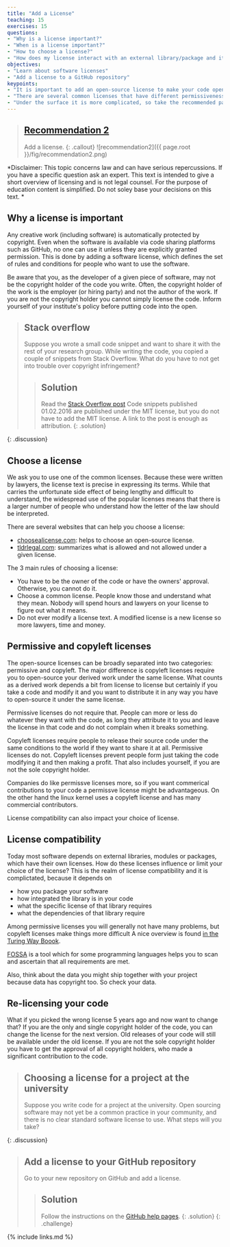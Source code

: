 ```yaml
---
title: "Add a License"
teaching: 15
exercises: 15
questions:
- "Why is a license important?"
- "When is a license important?"
- "How to choose a license?"
- "How does my license interact with an external library/package and its license"
objectives:
- "Learn about software licenses"
- "Add a license to a GitHub repository"
keypoints:
- "It is important to add an open-source license to make your code open."
- "There are several common licenses that have different permissiveness."
- "Under the surface it is more complicated, so take the recommended path."
---
```


> ## [Recommendation 2](https://fair-software.eu/recommendations/license)
>
> Add a license.
{: .callout}
![recommendation2]({{ page.root }}/fig/recommendation2.png)

*Disclaimer: This topic concerns law and can have serious repercussions. If you have a specific question ask an expert. 
This text is intended to give a short overview of licensing and is not legal counsel. For the purpose of education content is simplified. Do not soley base your decisions on this text.
*
## Why a license is important

Any creative work (including software) is automatically protected by copyright.
Even when the software is available via code sharing platforms such as GitHub,
no one can use it unless they are explicitly granted permission.
This is done by adding a software license, which defines the set of rules
and conditions for people who want to use the software.

Be aware that you, as the developer of a given piece of software,
may not be the copyright holder of the code you write. Often, the copyright
holder of the work is the employer (or hiring party) and not the author of the work.
If you are not the copyright holder you cannot simply license the code. 
Inform yourself of your institute's policy before putting code into the open.

> ## Stack overflow
>
> Suppose you wrote a small code snippet and want to share it with the rest of your research group. 
> While writing the code, you copied a couple of snippets from Stack Overflow. 
> What do you have to not get into trouble over copyright infringement?
> > ## Solution
> >
> > Read the [Stack Overflow post](http://meta.stackexchange.com/questions/271080/the-mit-license-clarity-on-using-code-on-stack-overflow-and-stack-exchange)
> > Code snippets published 01.02.2016 are published under the MIT license, but you do not have to add the MIT license. A link to the post is enough as attribution.
> {: .solution}
>
{: .discussion}

## Choose a license

We ask you to use one of the common licenses. Because these
were written by lawyers, the license text is precise in expressing
its terms. While that carries the unfortunate side effect of being lengthy and difficult
to understand, the widespread use of the popular licenses means that
there is a larger number of people who understand how the letter of
the law should be interpreted. 

There are several websites that can help you choose a license:

- [choosealicense.com](https://choosealicense.com/): helps to choose an open-source license.
- [tldrlegal.com](https://tldrlegal.com/): summarizes what is allowed and not allowed under a given license.

The 3 main rules of choosing a license:

- You have to be the owner of the code or have the owners' approval. Otherwise, you cannot do it.
- Choose a common license. People know those and understand what they mean. Nobody will spend hours and lawyers on your license to figure out what it means.
- Do not ever modify a license text. A modified license is a new license so more lawyers, time and money. 

## Permissive and copyleft licenses

The open-source licenses can be broadly separated into two categories: permissive and copyleft. 
The major difference is copyleft licenses require you to open-source your derived work under the same license. What counts as a derived work depends a bit from license to license but certainly if you take a code and modify it and you want to distribute it in any way you have to open-source it under the same license. 

Permissive licenses do not require that. People can more or less do whatever they want with the code, as long they attribute it to you and leave the license in that code and do not complain when it breaks something.

Copyleft licenses require people to release their source code under the same conditions to the world if they want to share it at all. Permissive licenses do not. Copyleft licenses prevent people form just taking the code modifying it and then making a profit. That also includes yourself, if you are not the sole copyright holder. 

Companies do like permissve licenses more, so if you want commerical contributions to your code a permissve license might be advantageous. On the other hand the linux kernel uses a copyleft license and has many commercial contributors. 

License compatibility can also impact your choice of license.

## License compatibility

Today most software depends on external libraries, modules or packages, which have their own licenses. How do these licenses influence or limit your choice of the license?
This is the realm of license compatibility and it is complictated, because it depends on 
- how you package your software
- how integrated the library is in your code
- what the specific license of that library requires
- what the dependencies of that library require

Among permissive licenses you will generally not have many problems, but copyleft licenses make things more difficult
A nice overview is found [in the Turing Way Boook](https://the-turing-way.netlify.app/reproducible-research/licensing/licensing-software.html).

[FOSSA](https://fossa.com/?ref=tldrlegal) is a tool which for some programming languages helps you to scan and ascertain that all requirements are met.

Also, think about the data you might ship together with your project because data has copyright too. So check your data.

## Re-licensing your code

What if you picked the wrong license 5 years ago and now want to change that? If you are the only and single copyright holder of the code, you can change the license for the next version. Old releases of your code will still be available under the old license. If you are not the sole copyright holder you have to get the approval of all copyright holders, who made a significant contribution to the code.

> ## Choosing a license for a project at the university
>
> Suppose you write code for a project at the university.
> Open sourcing software may not yet be a common practice in your community,
> and there is no clear standard software license to use. What steps will you take?
>
{: .discussion}

> ## Add a license to your GitHub repository
>
> Go to your new repository on GitHub and add a license.
>
> > ## Solution
> >
> > Follow the instructions
> > on the [GitHub help pages](https://docs.github.com/en/github/building-a-strong-community/adding-a-license-to-a-repository).
> {: .solution}
{: .challenge}

{% include links.md %}

